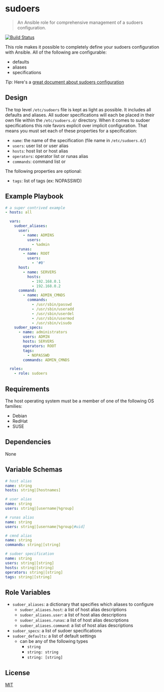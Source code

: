 # sudoers
> An Ansible role for comprehensive management of a sudoers configuration.

[![Build Status](https://travis-ci.org/wtcross/ansible-sudoers.svg?branch=master)](https://travis-ci.org/wtcross/ansible-sudoers)

This role makes it possible to completely define your sudoers configuration with Ansible. All of the following are configurable:
- defaults
- aliases
- specifications

*Tip:* Here's a [great document about sudoers configuration](https://help.ubuntu.com/community/Sudoers)

## Design
The top level `/etc/sudoers` file is kept as light as possible. It includes all defaults and aliases. All sudoer specifications will each be placed in their own file within the `/etc/sudoers.d/` directory. When it comes to sudoer specifications this role favors explicit over implicit configuration. That means you must set each of these properties for a specification:
- `name`: the name of the specification (file name in `/etc/sudoers.d/`)
- `users`: user list or user alias
- `hosts`: host list or host alias
- `operators`: operator list or runas alias
- `commands`: command list or

The following properties are optional:
- `tags`: list of tags (ex: NOPASSWD)

## Example Playbook
```yaml
# a super contrived example
- hosts: all

  vars:
    sudoer_aliases:
      user:
        - name: ADMINS
          users:
            - %admin
      runas:
        - name: ROOT
          users:
            - '#0'
      host:
        - name: SERVERS
          hosts:
            - 192.168.0.1
            - 192.168.0.2
      command:
        - name: ADMIN_CMNDS
          commands:
            - /usr/sbin/passwd
            - /usr/sbin/useradd
            - /usr/sbin/userdel
            - /usr/sbin/usermod
            - /usr/sbin/visudo
    sudoer_specs:
      - name: administrators
        users: ADMIN
        hosts: SERVERS
        operators: ROOT
        tags:
          - NOPASSWD
        commands: ADMIN_CMNDS

  roles:
    - role: sudoers
```

## Requirements
The host operating system must be a member of one of the following OS families:

- Debian
- RedHat
- SUSE

## Dependencies
None

## Variable Schemas
```yaml
# host alias
name: string
hosts: string|[hostnames]

# user alias
name: string
users: string|[username|%group]

# runas alias
name: string
users: string|[username|%group|#uid]

# cmnd alias
name: string
commands: string|[string]

# sudoer specification
name: string
users: string|[string]
hosts: string|[string]
operators: string|[string]
tags: string|[string]
```

## Role Variables
- `sudoer_aliases`: a dictionary that specifies which aliases to configure
  - `sudoer_aliases.host`: a list of host alias descriptions
  - `sudoer_aliases.user`: a list of host alias descriptions
  - `sudoer_aliases.runas`: a list of host alias descriptions
  - `sudoer_aliases.command`: a list of host alias descriptions
- `sudoer_specs`: a list of sudoer specifications
- `sudoer_defaults`: a list of default settings
  - can be any of the following types
    - `string`
    - `string: string`
    - `string: [string]`

## License
[MIT](LICENSE)
